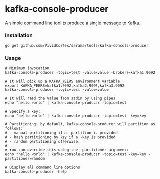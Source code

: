 # kafka-console-producer

A simple command line tool to produce a single message to Kafka.

### Installation

    go get github.com/VividCortex/sarama/tools/kafka-console-producer


### Usage

    # Minimum invocation
    kafka-console-producer -topic=test -value=value -brokers=kafka1:9092

    # It will pick up a KAFKA_PEERS environment variable
    export KAFKA_PEERS=kafka1:9092,kafka2:9092,kafka3:9092
    kafka-console-producer -topic=test -value=value

    # It will read the value from stdin by using pipes
    echo "hello world" | kafka-console-producer -topic=test

    # Specify a key:
    echo "hello world" | kafka-console-producer -topic=test -key=key

    # Partitioning: by default, kafka-console-producer will partition as follows:
    # - manual partitioning if a -partition is provided
    # - hash partitioning by key if a -key is provided
    # - random partitioning otherwise.
    #
    # You can override this using the -partitioner argument:
    echo "hello world" | kafka-console-producer -topic=test -key=key -partitioner=random

    # Display all command line options
    kafka-console-producer -help
